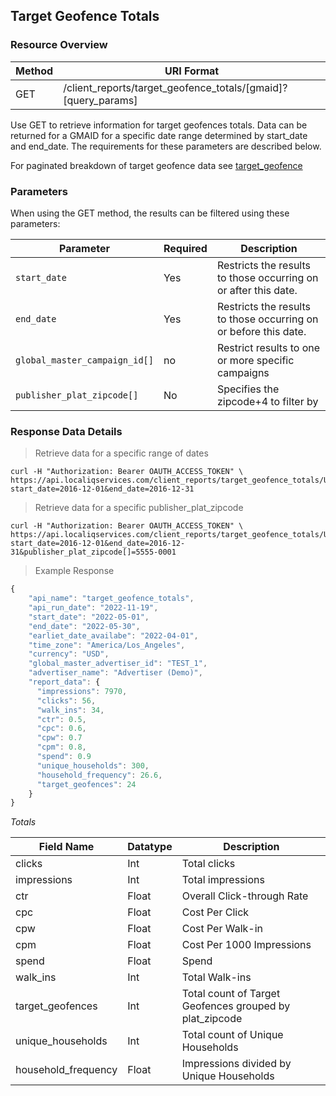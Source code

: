 ## Target Geofence Totals

### Resource Overview

| Method | URI Format |
|---|---|
| GET | /client_reports/target_geofence_totals/[gmaid]?[query_params] |

Use GET to retrieve information for target geofences totals. Data can be returned for a GMAID for a specific date range determined by start_date and end_date.  The requirements for these parameters are described below.

For paginated breakdown of target geofence data see [target_geofence](https://github.com/GannettDigital/api-docs/blob/master/source/includes/_target_geofence.md)

### Parameters

When using the GET method, the results can be filtered using these parameters:

| Parameter | Required | Description |
|---|---|---|
|`start_date`|Yes|Restricts the results to those occurring on or after this date.|
|`end_date`|Yes|Restricts the results to those occurring on or before this date.|
|`global_master_campaign_id[]`| no |Restrict results to one or more specific campaigns|
|`publisher_plat_zipcode[]`|No|Specifies the zipcode+4 to filter by|

### Response Data Details

> Retrieve data for a specific range of dates

```
curl -H "Authorization: Bearer OAUTH_ACCESS_TOKEN" \
https://api.localiqservices.com/client_reports/target_geofence_totals/USA_105569?start_date=2016-12-01&end_date=2016-12-31
```

> Retrieve data for a specific publisher_plat_zipcode

```
curl -H "Authorization: Bearer OAUTH_ACCESS_TOKEN" \
https://api.localiqservices.com/client_reports/target_geofence_totals/USA_105569?start_date=2016-12-01&end_date=2016-12-31&publisher_plat_zipcode[]=5555-0001
```

> Example Response

```javascript
{
    "api_name": "target_geofence_totals",
    "api_run_date": "2022-11-19",
    "start_date": "2022-05-01",
    "end_date": "2022-05-30",
    "earliet_date_availabe": "2022-04-01",
    "time_zone": "America/Los_Angeles",
    "currency": "USD",
    "global_master_advertiser_id": "TEST_1",
    "advertiser_name": "Advertiser (Demo)",
    "report_data": {
      "impressions": 7970,
      "clicks": 56,
      "walk_ins": 34,
      "ctr": 0.5,
      "cpc": 0.6,
      "cpw": 0.7
      "cpm": 0.8, 
      "spend": 0.9
      "unique_households": 300,
      "household_frequency": 26.6,
      "target_geofences": 24
    }
}
```

*Totals*

| Field Name | Datatype | Description |
|---|---|---|
|clicks | Int | Total clicks |
|impressions | Int | Total impressions |
|ctr | Float | Overall Click-through Rate |
|cpc | Float | Cost Per Click |
|cpw | Float | Cost Per Walk-in |
|cpm | Float | Cost Per 1000 Impressions |
|spend| Float| Spend |
|walk_ins | Int | Total Walk-ins |
|target_geofences | Int | Total count of Target Geofences grouped by plat_zipcode |
| unique_households | Int | Total count of Unique Households |
| household_frequency | Float | Impressions divided by Unique Households |